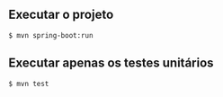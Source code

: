 ## Executar o projeto

```
$ mvn spring-boot:run
```

## Executar apenas os testes unitários
```
$ mvn test
```
